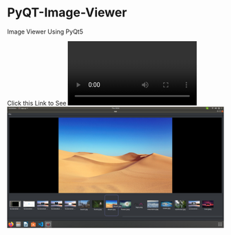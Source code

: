 # PyQT-Image-Viewer
Image Viewer Using PyQt5

Click this Link to See 
![Demo Video](https://user-images.githubusercontent.com/65771769/128624760-73f55b8a-346e-4763-94eb-d1af86584eb1.mp4)
[![alt text](https://github.com/naga-master/PyQT-Image-Viewer/blob/main/images/preview.jpeg?raw=true)](https://user-images.githubusercontent.com/65771769/128624760-73f55b8a-346e-4763-94eb-d1af86584eb1.mp4)


